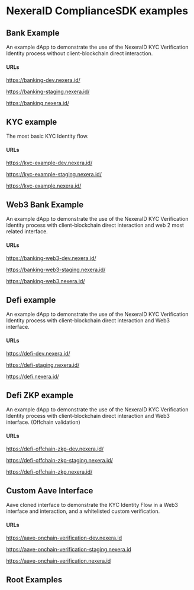 # NexeraID ComplianceSDK examples

## Bank Example

An example dApp to demonstrate the use of the NexeraID KYC Verification Identity process without client-blockchain direct interaction.

#### URLs

https://banking-dev.nexera.id/

https://banking-staging.nexera.id/

https://banking.nexera.id/

## KYC example

The most basic KYC Identity flow.

#### URLs

https://kyc-example-dev.nexera.id/

https://kyc-example-staging.nexera.id/

https://kyc-example.nexera.id/

## Web3 Bank Example

An example dApp to demonstrate the use of the NexeraID KYC Verification Identity process with client-blockchain direct interaction and web 2 most related interface.

#### URLs

https://banking-web3-dev.nexera.id/

https://banking-web3-staging.nexera.id/

https://banking-web3.nexera.id/

## Defi example

An example dApp to demonstrate the use of the NexeraID KYC Verification Identity process with client-blockchain direct interaction and Web3 interface.

#### URLs

https://defi-dev.nexera.id/

https://defi-staging.nexera.id/

https://defi.nexera.id/

## Defi ZKP example

An example dApp to demonstrate the use of the NexeraID KYC Verification Identity process with client-blockchain direct interaction and Web3 interface. (Offchain validation)

#### URLs

https://defi-offchain-zkp-dev.nexera.id/

https://defi-offchain-zkp-staging.nexera.id/

https://defi-offchain-zkp.nexera.id/

## Custom Aave Interface

Aave cloned interface to demonstrate the KYC Identity Flow in a Web3 interface and interaction, and a whitelisted custom verification.

#### URLs

https://aave-onchain-verification-dev.nexera.id

https://aave-onchain-verification-staging.nexera.id

https://aave-onchain-verification.nexera.id

## Root Examples
